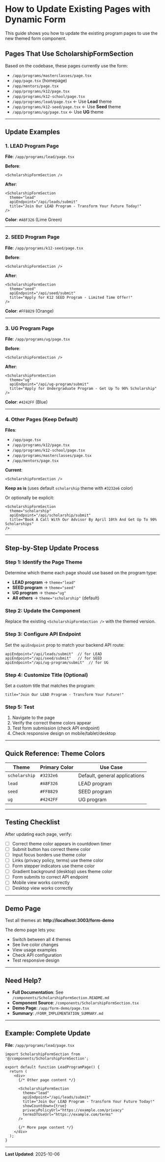 # How to Update Existing Pages with Dynamic Form

This guide shows you how to update the existing program pages to use the new themed form component.

## Pages That Use ScholarshipFormSection

Based on the codebase, these pages currently use the form:
- `/app/programs/masterclasses/page.tsx`
- `/app/page.tsx` (homepage)
- `/app/mentors/page.tsx`
- `/app/programs/k12/page.tsx`
- `/app/programs/k12-school/page.tsx`
- `/app/programs/lead/page.tsx` ← Use **Lead** theme
- `/app/programs/k12-seed/page.tsx` ← Use **Seed** theme
- `/app/programs/ug/page.tsx` ← Use **UG** theme

---

## Update Examples

### 1. LEAD Program Page
**File**: `/app/programs/lead/page.tsx`

**Before**:
```tsx
<ScholarshipFormSection />
```

**After**:
```tsx
<ScholarshipFormSection
  theme="lead"
  apiEndpoint="/api/leads/submit"
  title="Join Our LEAD Program - Transform Your Future Today!"
/>
```

**Color**: `#A8F326` (Lime Green)

---

### 2. SEED Program Page
**File**: `/app/programs/k12-seed/page.tsx`

**Before**:
```tsx
<ScholarshipFormSection />
```

**After**:
```tsx
<ScholarshipFormSection
  theme="seed"
  apiEndpoint="/api/seed/submit"
  title="Apply for K12 SEED Program - Limited Time Offer!"
/>
```

**Color**: `#FF8829` (Orange)

---

### 3. UG Program Page
**File**: `/app/programs/ug/page.tsx`

**Before**:
```tsx
<ScholarshipFormSection />
```

**After**:
```tsx
<ScholarshipFormSection
  theme="ug"
  apiEndpoint="/api/ug-program/submit"
  title="Apply for Undergraduate Program - Get Up To 90% Scholarship"
/>
```

**Color**: `#4242FF` (Blue)

---

### 4. Other Pages (Keep Default)
**Files**:
- `/app/page.tsx`
- `/app/programs/k12/page.tsx`
- `/app/programs/k12-school/page.tsx`
- `/app/programs/masterclasses/page.tsx`
- `/app/mentors/page.tsx`

**Current**:
```tsx
<ScholarshipFormSection />
```

**Keep as is** (uses default `scholarship` theme with `#3232e6` color)

Or optionally be explicit:
```tsx
<ScholarshipFormSection
  theme="scholarship"
  apiEndpoint="/api/scholarship/submit"
  title="Book A Call With Our Advisor By April 10th And Get Up To 90% Scholarships"
/>
```

---

## Step-by-Step Update Process

### Step 1: Identify the Page Theme
Determine which theme each page should use based on the program type:
- **LEAD program** → `theme="lead"`
- **SEED program** → `theme="seed"`
- **UG program** → `theme="ug"`
- **All others** → `theme="scholarship"` (default)

### Step 2: Update the Component
Replace the existing `<ScholarshipFormSection />` with the themed version.

### Step 3: Configure API Endpoint
Set the `apiEndpoint` prop to match your backend API route:
```tsx
apiEndpoint="/api/leads/submit"  // for LEAD
apiEndpoint="/api/seed/submit"   // for SEED
apiEndpoint="/api/ug-program/submit"  // for UG
```

### Step 4: Customize Title (Optional)
Set a custom title that matches the program:
```tsx
title="Join Our LEAD Program - Transform Your Future!"
```

### Step 5: Test
1. Navigate to the page
2. Verify the correct theme colors appear
3. Test form submission (check API endpoint)
4. Check responsive design on mobile/tablet/desktop

---

## Quick Reference: Theme Colors

| Theme | Primary Color | Use Case |
|-------|--------------|----------|
| `scholarship` | `#3232e6` | Default, general applications |
| `lead` | `#A8F326` | LEAD program |
| `seed` | `#FF8829` | SEED program |
| `ug` | `#4242FF` | UG program |

---

## Testing Checklist

After updating each page, verify:

- [ ] Correct theme color appears in countdown timer
- [ ] Submit button has correct theme color
- [ ] Input focus borders use theme color
- [ ] Links (privacy policy, terms) use theme color
- [ ] Form stepper indicators use theme color
- [ ] Gradient background (desktop) uses theme color
- [ ] Form submits to correct API endpoint
- [ ] Mobile view works correctly
- [ ] Desktop view works correctly

---

## Demo Page

Test all themes at: **http://localhost:3003/form-demo**

The demo page lets you:
- Switch between all 4 themes
- See live color changes
- View usage examples
- Check API configuration
- Test responsive design

---

## Need Help?

- **Full Documentation**: See `/components/ScholarshipFormSection.README.md`
- **Component Source**: `/components/ScholarshipFormSection.tsx`
- **Demo Page**: `/app/form-demo/page.tsx`
- **Summary**: `/FORM_IMPLEMENTATION_SUMMARY.md`

---

## Example: Complete Update

**File**: `/app/programs/lead/page.tsx`

```tsx
import ScholarshipFormSection from '@/components/ScholarshipFormSection';

export default function LeadProgramPage() {
  return (
    <div>
      {/* Other page content */}

      <ScholarshipFormSection
        theme="lead"
        apiEndpoint="/api/leads/submit"
        title="Join Our LEAD Program - Transform Your Future Today!"
        showCountdown={true}
        privacyPolicyUrl="https://example.com/privacy"
        termsOfUseUrl="https://example.com/terms"
      />

      {/* More page content */}
    </div>
  );
}
```

---

**Last Updated**: 2025-10-06

